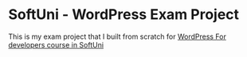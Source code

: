 # SoftUni - WordPress Exam Project
This is my exam project that I built from scratch for [WordPress For developers course in SoftUni](https://softuni.bg/trainings/4388/wordpress-for-developers-november-2023#)
